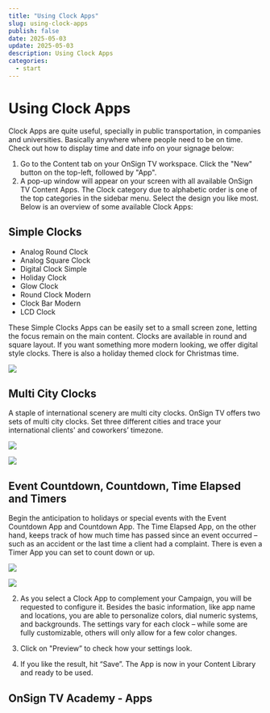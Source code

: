 ```yaml
---
title: "Using Clock Apps"
slug: using-clock-apps
publish: false
date: 2025-05-03
update: 2025-05-03
description: Using Clock Apps
categories:
  - start
---
```


Using Clock Apps
================

Clock Apps are quite useful, specially in public transportation, in companies and universities. Basically anywhere where people need to be on time. Check out how to display time and date info on your signage below:

1. Go to the Content tab on your OnSign TV workspace. Click the "New" button on the top-left, followed by "App".
2. A pop-up window will appear on your screen with all available OnSign TV Content Apps. The Clock category due to alphabetic order is one of the top categories in the sidebar menu. Select the design you like most. Below is an overview of some available Clock Apps:

Simple Clocks
-------------

* Analog Round Clock
* Analog Square Clock
* Digital Clock Simple
* Holiday Clock
* Glow Clock
* Round Clock Modern
* Clock Bar Modern
* LCD Clock

These Simple Clocks Apps can be easily set to a small screen zone, letting the focus remain on the main content. Clocks are available in round and square layout. If you want something more modern looking, we offer digital style clocks. There is also a holiday themed clock for Christmas time.

![](https://static.helpjuice.com/helpjuice_production/uploads/upload/image/23821/direct/1731651204541/image.png)

Multi City Clocks
-----------------

A staple of international scenery are multi city clocks. OnSign TV offers two sets of multi city clocks. Set three different cities and trace your international clients' and coworkers’ timezone.

![](https://static.helpjuice.com/helpjuice_production/uploads/upload/image/23821/direct/1731651242750/using-clock-apps_5.png)

![](https://static.helpjuice.com/helpjuice_production/uploads/upload/image/23821/direct/1731651251920/001dc4ef-82f8-43c8-9ac2-ba33a5398d71.png)

Event Countdown, Countdown, Time Elapsed and Timers
---------------------------------------------------

Begin the anticipation to holidays or special events with the Event Countdown App and Countdown App. The Time Elapsed App, on the other hand, keeps track of how much time has passed since an event occurred – such as an accident or the last time a client had a complaint. There is even a Timer App you can set to count down or up.

![](https://static.helpjuice.com/helpjuice_production/uploads/upload/image/23821/direct/1731651288113/using-clock-apps_7.png)

![](https://static.helpjuice.com/helpjuice_production/uploads/upload/image/23821/direct/1731651299575/8279a88f-a535-431c-9f12-52ebb9b7c2d4.png)

2. As you select a Clock App to complement your Campaign, you will be requested to configure it. Besides the basic information, like app name and locations, you are able to personalize colors, dial numeric systems, and backgrounds. The settings vary for each clock – while some are fully customizable, others will only allow for a few color changes.

3. Click on "Preview” to check how your settings look.

4. If you like the result, hit “Save”. The App is now in your Content Library and ready to be used.

OnSign TV Academy - Apps
------------------------
